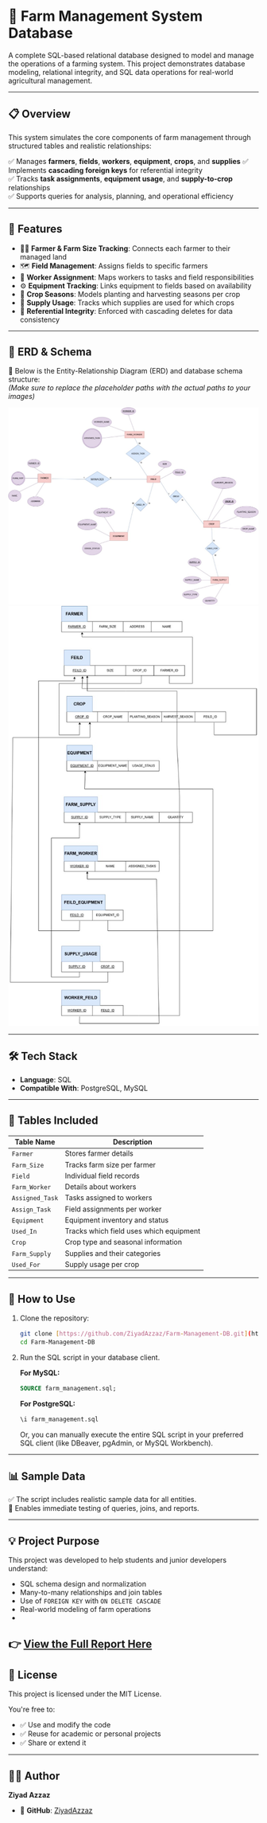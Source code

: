 # 🌾 Farm Management System Database

A complete SQL-based relational database designed to model and manage the operations of a farming system.
This project demonstrates database modeling, relational integrity, and SQL data operations for real-world agricultural management.

---

## 📋 Overview

This system simulates the core components of farm management through structured tables and realistic relationships:

✅ Manages **farmers**, **fields**, **workers**, **equipment**, **crops**, and **supplies**
✅ Implements **cascading foreign keys** for referential integrity  
✅ Tracks **task assignments**, **equipment usage**, and **supply-to-crop** relationships  
✅ Supports queries for analysis, planning, and operational efficiency

---

## 📝 Features

- 🧑‍🌾 **Farmer & Farm Size Tracking**: Connects each farmer to their managed land
- 🗺️ **Field Management**: Assigns fields to specific farmers
- 👷 **Worker Assignment**: Maps workers to tasks and field responsibilities
- ⚙️ **Equipment Tracking**: Links equipment to fields based on availability
- 🌱 **Crop Seasons**: Models planting and harvesting seasons per crop
- 🧪 **Supply Usage**: Tracks which supplies are used for which crops
- 🔄 **Referential Integrity**: Enforced with cascading deletes for data consistency

---

## 🧩 ERD & Schema

📸 Below is the Entity-Relationship Diagram (ERD) and database schema structure:  
*(Make sure to replace the placeholder paths with the actual paths to your images)*

![ERD Diagram](./final-erd.jpg)  
![Database Schema](./final-schema.jpg)

---

## 🛠️ Tech Stack

- **Language**: SQL
- **Compatible With**: PostgreSQL, MySQL

---

## 📁 Tables Included

| Table Name       | Description                                   |
|------------------|-----------------------------------------------|
| `Farmer`         | Stores farmer details                         |
| `Farm_Size`      | Tracks farm size per farmer                   |
| `Field`          | Individual field records                      |
| `Farm_Worker`    | Details about workers                         |
| `Assigned_Task`  | Tasks assigned to workers                     |
| `Assign_Task`    | Field assignments per worker                  |
| `Equipment`      | Equipment inventory and status                |
| `Used_In`        | Tracks which field uses which equipment       |
| `Crop`           | Crop type and seasonal information            |
| `Farm_Supply`    | Supplies and their categories                 |
| `Used_For`       | Supply usage per crop                         |

---

## 🚀 How to Use

1.  Clone the repository:
    ```bash
    git clone [https://github.com/ZiyadAzzaz/Farm-Management-DB.git](https://github.com/ZiyadAzzaz/Farm-Management-DB.git)
    cd Farm-Management-DB
    ```

2.  Run the SQL script in your database client.

    **For MySQL:**
    ```sql
    SOURCE farm_management.sql;
    ```

    **For PostgreSQL:**
    ```sql
    \i farm_management.sql
    ```
    Or, you can manually execute the entire SQL script in your preferred SQL client (like DBeaver, pgAdmin, or MySQL Workbench).

---

## 📊 Sample Data

✅ The script includes realistic sample data for all entities.  
🧪 Enables immediate testing of queries, joins, and reports.

---

## 💡 Project Purpose

This project was developed to help students and junior developers understand:

- SQL schema design and normalization
- Many-to-many relationships and join tables
- Use of `FOREIGN KEY` with `ON DELETE CASCADE`
- Real-world modeling of farm operations
- 
👉 **[View the Full Report Here](https://github.com/ZiyadAzzaz/Farm-Managment-DB/blob/main/Final-Report.pdf)**
---

## 🪪 License

This project is licensed under the MIT License.

You're free to:
- ✅ Use and modify the code
- ✅ Reuse for academic or personal projects
- ✅ Share or extend it

---

## 👨‍💻 Author

**Ziyad Azzaz**
- 🔗 **GitHub**: [ZiyadAzzaz](https://github.com/ZiyadAzzaz)
